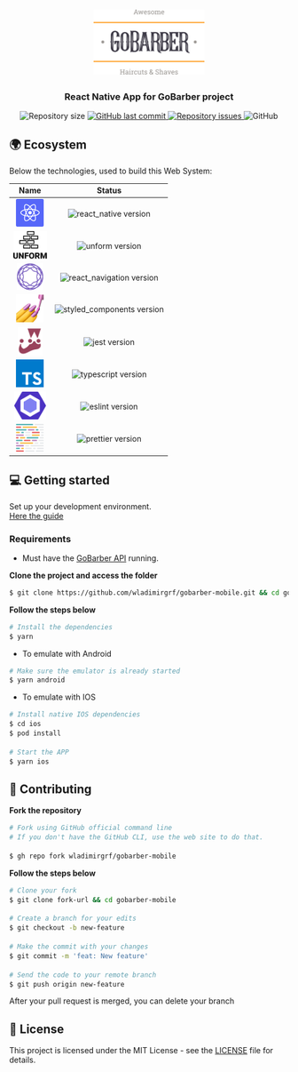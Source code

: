 <h1 align="center">
  <img alt="Logo" src=".github/assets/logo.svg" width="200px">
</h1>

<h3 align="center">
  React Native App for GoBarber project
</h3>

<p align="center">
  <img alt="Repository size" src="https://img.shields.io/github/repo-size/wladimirgrf/gobarber-mobile?color=%23FF9000">

  <a href="https://github.com/wladimirgrf/gobarber-mobile/commits/master">
    <img alt="GitHub last commit" src="https://img.shields.io/github/last-commit/wladimirgrf/gobarber-mobile?color=%23FF9000">
  </a>

  <a href="https://github.com/wladimirgrf/gobarber-mobile/issues">
    <img alt="Repository issues" src="https://img.shields.io/github/issues/wladimirgrf/gobarber-mobile?color=%23FF9000">
  </a>

  <img alt="GitHub" src="https://img.shields.io/github/license/wladimirgrf/gobarber-mobile?color=%23FF9000">
</p>

## 🌍 Ecosystem

Below the technologies, used to build this Web System:

|                      Name                                   |                         Status                          |
|:-----------------------------------------------------------:|:-------------------------------------------------------:|
|<img height="50" src=".github/assets/react_native.svg"> | <img alt="react_native version" src="https://img.shields.io/badge/react_native-v0.63.3-blue?color=%23FF9000"> |
|<img height="50" src=".github/assets/unform.svg"> | <img alt="unform version" src="https://img.shields.io/badge/unform-v2.1.3-blue?color=%23FF9000"> |
|<img height="48" src=".github/assets/react_navigation.svg"> | <img alt="react_navigation version" src="https://img.shields.io/badge/react_navigation-v5.7.1-blue?color=%23FF9000"> |
|<img height="50" src=".github/assets/styled_components.png"> | <img alt="styled_components version" src="https://img.shields.io/badge/styled_components-v5.1.1-blue?color=%23FF9000"> |
|<img height="50" src=".github/assets/jest.svg"> | <img alt="jest version" src="https://img.shields.io/badge/jest-v25.1.0-blue?color=%23FF9000"> |
|<img height="50" src=".github/assets/typescript.svg"> | <img alt="typescript version" src="https://img.shields.io/badge/typescript-v3.8.3-blue?color=%23FF9000"> |
|<img height="50" src=".github/assets/eslint.svg"> | <img alt="eslint version" src="https://img.shields.io/badge/eslint-v6.8.0-blue?color=%23FF9000"> |
|<img height="50" src=".github/assets/prettier.svg"> | <img alt="prettier version" src="https://img.shields.io/badge/prettier-v2.0.5-blue?color=%23FF9000"> |


## 💻 Getting started

Set up your development environment. </br>
<a href="https://react-native.rocketseat.dev">Here the guide</a>

### Requirements

- Must have the [GoBarber API](https://github.com/wladimirgrf/gobarber-api) running.

**Clone the project and access the folder**

```bash
$ git clone https://github.com/wladimirgrf/gobarber-mobile.git && cd gobarber-mobile
```

**Follow the steps below**

```bash
# Install the dependencies
$ yarn
```

- To emulate with Android
```bash
# Make sure the emulator is already started
$ yarn android
```

- To emulate with IOS
```bash
# Install native IOS dependencies
$ cd ios
$ pod install

# Start the APP
$ yarn ios
```

## 🤝 Contributing

**Fork the repository**

```bash
# Fork using GitHub official command line
# If you don't have the GitHub CLI, use the web site to do that.

$ gh repo fork wladimirgrf/gobarber-mobile
```

**Follow the steps below**

```bash
# Clone your fork
$ git clone fork-url && cd gobarber-mobile

# Create a branch for your edits
$ git checkout -b new-feature

# Make the commit with your changes
$ git commit -m 'feat: New feature'

# Send the code to your remote branch
$ git push origin new-feature
```

After your pull request is merged, you can delete your branch

## 📝 License

This project is licensed under the MIT License - see the [LICENSE](LICENSE) file for details.

